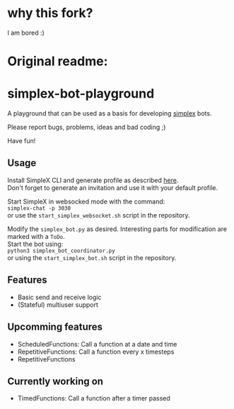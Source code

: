 # why this fork?
I am bored :)



# Original readme:

# simplex-bot-playground
A playground that can be used as a basis for developing [simplex](https://simplex.chat/) bots.

Please report bugs, problems, ideas and bad coding ;)

Have fun!


## Usage
Install SimpleX CLI and generate profile as described [here](https://simplex.chat/docs/cli.html).\
Don't forget to generate an invitation and use it with your default profile.

Start SimpleX in websocked mode with the command:\
`simplex-chat -p 3030`\
or use the `start_simplex_websocket.sh` script in the repository.

Modify the `simplex_bot.py` as desired. Interesting parts for modification are marked with a `ToDo`.\
Start the bot using:\
`python3 simplex_bot_coordinator.py`\
or using the `start_simplex_bot.sh` script in the repository.

## Features
- Basic send and receive logic
- (Stateful) multiuser support

## Upcomming features
- ScheduledFunctions: Call a function at a date and time
- RepetitiveFunctions: Call a function every x timesteps
- RepetitiveFunctions

## Currently working on
- TimedFunctions: Call a function after a timer passed